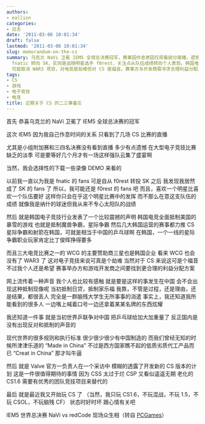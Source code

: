 ```yaml
---
authors:
- eallion
categories:
- 日志
date: '2011-03-06 10:01:34'
draft: false
lastmod: '2011-03-06 10:01:34'
slug: memorandum-on-the-cs
summary: 乌克兰 NaVi 卫冕 IEM5 全球总决赛冠军，赛事因作息原因仅观看部分直播，遗憾错过小组附加赛和三四名决赛。电子竞技淡季漫长，强队云集的盛宴难得一见。个人偏好从
  fnatic 转向 SK，实则是追随明星选手 f0rest，关注点从队伍成绩转向个人表现。韩国电竞行业宣布抵制暴雪游戏，力推 CS 赛事，星际争霸职业选手收入远超丁俊晖。WCG
  可能取消 WAR3 项目，对电竞是劫难但对 CS 是福音。赛事方与开发商需寻求合理利益分配。
tags:
- CS
- 游戏
- 电子竞技
- 电竞
title: 近期关于 CS 的二三事备忘
---
```

首先
恭喜乌克兰的 NaVi 卫冕了 IEM5 全球总决赛的冠军

这次 IEM5 因为我自己作息时间的关系
只看到了几场 CS 比赛的直播

尤其是小组附加赛和三四名决赛没有看到直播
多少有点遗憾
在大型电子竞技比赛缺乏的淡季
可是要等好几个月才有一场这样强队云集了盛宴啊

当然，我会选择性的下载一些录像 DEMO 来看的

以前我一直以为我是 fnatic 的 fans
可是自从 f0rest 转投 SK 之后
我发现我居然成了 SK 的 fans 了
所以，我可能还是 f0rest 的 fans 吧
而且，喜欢一个明星比喜欢一个队伍要好
这样你只会在乎这个明星比赛中的发挥
而不那么在意这支队伍的成绩
就像我是纳什的球迷但我从来不专心太阳队的战绩

然后
就是韩国电子竞技行业发表了一个比较震撼的声明
韩国电竞全面抵制美国的暴雪的游戏
也就是抵制魔兽争霸，星际争霸
然后几大韩国运营的赛事都力推 CS
星际争霸和射箭在韩国，可就是相当于中国的乒乓球啊
在韩国，一个一线的星际争霸职业玩家肯定比丁俊晖挣得要多

而且三大电竞比赛之一的 WCG 的主要赞助商三星也是韩国企业
看来 WCG 也会没有了 WAR3 了
这对电子竞技来说可真是个劫难
当然对于 CS 来说这可是个福音
不过我个人还是希望
赛事举办方和游戏开发商之间要找到更合理的利益分配方案

网上流传着一种声音
我个人也比较有感触
就是要是这样的事发生在中国
会不会出现这种抵制现像呢
当初抵制日贷，抵制家乐福
我靠，不管是过程，还是理由，还是结果，都很丢人
完全是一群脑残大学生无所事事的消遣
事实上，我还知道我所能看到的很多人
一边嘴上喊着口号一边还拿着某某名牌的东西炫耀

我还知道一件事
就是当初世界乒联争对中国
把乒乓球给加大加重量了
反正国内是没有出现反对和抵制的声音的

现代世界的很多规则和执行标准
很少很少很少有中国制造的
而我们曾经无知的时候所津津乐道的 “Made in China”
不过是西方国家瞧不起的低质劣质代工产品而已
“Creat in China” 那才叫牛逼

然后
就是 Valve 官方一负责人在一个采访中
模糊的透露了开发新的 CS 版本的计划
这是一件很值得期待的事情
因为 CSS 太过于烂
CSP 又看似遥遥无期
老化的 CS1.6 需要有优秀的团队竞技项目来替代的

最后
就是最近我又开始玩 CS 了
（当然，我只玩 CS1.6，不玩混战，不玩 1.5，不玩 CSOL，不玩脑残 CF）
状态时好时坏
跟心情有关吧

IEM5 世界总决赛 NaVi vs redCode 现场众生相（转自 [PCGames](http://v.pcgames.com.cn/video-38584.html)）